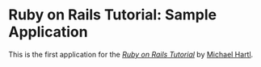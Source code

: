 # Ruby on Rails Tutorial: Sample Application

This is the first application for the
[*Ruby on Rails Tutorial*](http://railstutorial.jp/)
by [Michael Hartl](http://michaelheart.com/).
